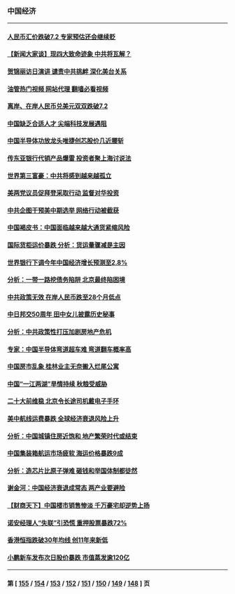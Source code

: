 ### 中国经济
---
#### [人民币汇价跌破7.2 专家预估还会继续贬](../../pages/ncid283/n13834656.md?09290045) 
#### [【新闻大家谈】现四大致命迹象 中共将瓦解？](../../pages/ncid283/n13834581.md?09290045) 
#### [贺锦丽访日演讲 谴责中共挑衅 深化美台关系](../../pages/ncid283/n13834465.md?09290045) 
#### [油管热门视频 网站代理 翻墙必看视频](http://209.222.30.114:81/youtube.html?09290045)
#### [离岸、在岸人民币兑美元双双跌破7.2](../../pages/ncid283/n13834383.md?09290045) 
#### [中国缺乏合适人才 尖端科技发展遇阻](../../pages/ncid283/n13834298.md?09290045) 
#### [中国半导体功放龙头唯捷创芯股价几近腰斩](../../pages/ncid283/n13833971.md?09290045) 
#### [传东亚银行代销产品爆雷 投资者聚上海讨说法](../../pages/ncid283/n13833961.md?09290045) 
#### [世界第三富豪：中共将感到越来越孤立](../../pages/ncid283/n13833919.md?09290045) 
#### [美两党议员促拜登采取行动 监督对华投资](../../pages/ncid283/n13833908.md?09290045) 
#### [中共企图干预美中期选举 网络行动被截获](../../pages/ncid283/n13833877.md?09290045) 
#### [中国褐皮书：中国面临越来越大通货紧缩风险](../../pages/ncid283/n13833823.md?09290045) 
#### [国际货柜运价暴跌 分析：货运量骤减是主因](../../pages/ncid283/n13833494.md?09290045) 
#### [世界银行下调今年中国经济增长预测至2.8%](../../pages/ncid283/n13833373.md?09290045) 
#### [分析：一带一路挖债务陷阱 北京最终陷困境](../../pages/ncid283/n13833272.md?09290045) 
#### [中共政策无效 在岸人民币跌至28个月低点](../../pages/ncid283/n13833170.md?09290045) 
#### [中日邦交50周年 田中女儿披露历史秘事](../../pages/ncid283/n13833154.md?09290045) 
#### [分析：中共政策性打压加剧房地产危机](../../pages/ncid283/n13833137.md?09290045) 
#### [专家：中国半导体弯道超车难 弯道翻车概率高](../../pages/ncid283/n13832884.md?09290045) 
#### [中国房市乱象 桂林业主无奈搬入烂尾公寓](../../pages/ncid283/n13832847.md?09290045) 
#### [中国“一江两湖”旱情持续 秋粮受威胁](../../pages/ncid283/n13832714.md?09290045) 
#### [二十大前维稳 北京令长途司机戴电子手环](../../pages/ncid283/n13832464.md?09290045) 
#### [美中航线运费暴跌 全球经济衰退风险上升](../../pages/ncid283/n13832474.md?09290045) 
#### [分析：中国城镇住房近饱和 地产繁荣时代或结束](../../pages/ncid283/n13832273.md?09290045) 
#### [中国集装箱航运市场疲软 海运价格暴跌9成](../../pages/ncid283/n13832179.md?09290045) 
#### [分析：造芯片比原子弹难 砸钱和举国体制都徒然](../../pages/ncid283/n13832150.md?09290045) 
#### [谢金河：中国经济衰退成常态 两产业要避险](../../pages/ncid283/n13831239.md?09290045) 
#### [【财商天下】中国楼市销售惨淡 千万豪宅却逆势上扬](../../pages/ncid283/n13831609.md?09290045) 
#### [诺安经理人“失联”引恐慌 重押股票暴跌72%](../../pages/ncid283/n13831492.md?09290045) 
#### [香港恒指跌破30年均线 创11年来新低](../../pages/ncid283/n13831527.md?09290045) 
#### [小鹏新车发布次日股价暴跌 市值蒸发逾120亿](../../pages/ncid283/n13831497.md?09290045) 

---
#### 第 [ [155](./155.md?09290045) / [154](./154.md?09290045) / [153](./153.md?09290045) / [152](./152.md?09290045) / [151](./151.md?09290045) / [150](./150.md?09290045) / [149](./149.md?09290045) / [148](./148.md?09290045) ] 页
